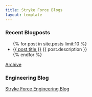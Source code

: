 ```yaml
---
title: Stryke Force Blogs
layout: template
---
```


<h3>Recent Blogposts</h3>

<ul>
  {% for post in site.posts limit:10 %}
    <li>
      <a href="{{ post.url }}">{{ post.title }}</a>
      {{ post.description }}
    </li>
  {% endfor %}
</ul>

<a href="{{ site.url }}/archive/">Archive</a>

<h3>Engineering Blog</h3>
<a href = "https://strykeforce.github.io">Stryke Force Engineering Blog</a>
